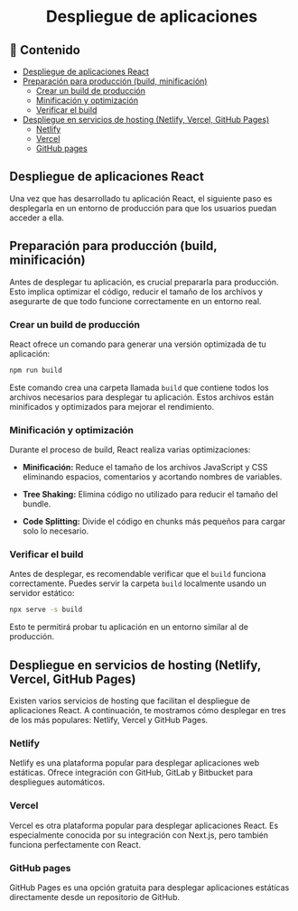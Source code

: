 <h1 align="center">Despliegue de aplicaciones</h1>

<h2>📑 Contenido</h2>

- [Despliegue de aplicaciones React](#despliegue-de-aplicaciones-react)
- [Preparación para producción (build, minificación)](#preparación-para-producción-build-minificación)
  - [Crear un build de producción](#crear-un-build-de-producción)
  - [Minificación y optimización](#minificación-y-optimización)
  - [Verificar el build](#verificar-el-build)
- [Despliegue en servicios de hosting (Netlify, Vercel, GitHub Pages)](#despliegue-en-servicios-de-hosting-netlify-vercel-github-pages)
  - [Netlify](#netlify)
  - [Vercel](#vercel)
  - [GitHub pages](#github-pages)

## Despliegue de aplicaciones React

Una vez que has desarrollado tu aplicación React, el siguiente paso es desplegarla en un entorno de producción para que los usuarios puedan acceder a ella.

## Preparación para producción (build, minificación)

Antes de desplegar tu aplicación, es crucial prepararla para producción. Esto implica optimizar el código, reducir el tamaño de los archivos y asegurarte de que todo funcione correctamente en un entorno real.

### Crear un build de producción

React ofrece un comando para generar una versión optimizada de tu aplicación:

```bash
npm run build
```

Este comando crea una carpeta llamada `build` que contiene todos los archivos necesarios para desplegar tu aplicación. Estos archivos están minificados y optimizados para mejorar el rendimiento.

### Minificación y optimización

Durante el proceso de build, React realiza varias optimizaciones:

- **Minificación:** Reduce el tamaño de los archivos JavaScript y CSS eliminando espacios, comentarios y acortando nombres de variables.

- **Tree Shaking:** Elimina código no utilizado para reducir el tamaño del bundle.

- **Code Splitting:** Divide el código en chunks más pequeños para cargar solo lo necesario.

### Verificar el build

Antes de desplegar, es recomendable verificar que el `build` funciona correctamente. Puedes servir la carpeta `build` localmente usando un servidor estático:

```bash
npx serve -s build
```

Esto te permitirá probar tu aplicación en un entorno similar al de producción.

## Despliegue en servicios de hosting (Netlify, Vercel, GitHub Pages)

Existen varios servicios de hosting que facilitan el despliegue de aplicaciones React. A continuación, te mostramos cómo desplegar en tres de los más populares: Netlify, Vercel y GitHub Pages.

### Netlify

Netlify es una plataforma popular para desplegar aplicaciones web estáticas. Ofrece integración con GitHub, GitLab y Bitbucket para despliegues automáticos.

### Vercel

Vercel es otra plataforma popular para desplegar aplicaciones React. Es especialmente conocida por su integración con Next.js, pero también funciona perfectamente con React.

### GitHub pages

GitHub Pages es una opción gratuita para desplegar aplicaciones estáticas directamente desde un repositorio de GitHub.
